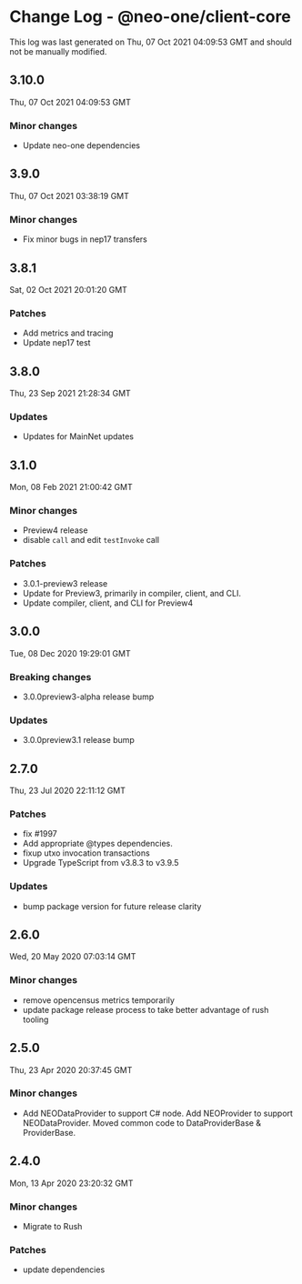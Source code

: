 # Change Log - @neo-one/client-core

This log was last generated on Thu, 07 Oct 2021 04:09:53 GMT and should not be manually modified.

## 3.10.0
Thu, 07 Oct 2021 04:09:53 GMT

### Minor changes

- Update neo-one dependencies

## 3.9.0
Thu, 07 Oct 2021 03:38:19 GMT

### Minor changes

- Fix minor bugs in nep17 transfers

## 3.8.1
Sat, 02 Oct 2021 20:01:20 GMT

### Patches

- Add metrics and tracing
- Update nep17 test

## 3.8.0
Thu, 23 Sep 2021 21:28:34 GMT

### Updates

- Updates for MainNet updates

## 3.1.0
Mon, 08 Feb 2021 21:00:42 GMT

### Minor changes

- Preview4 release
- disable `call` and edit `testInvoke` call

### Patches

- 3.0.1-preview3 release
- Update for Preview3, primarily in compiler, client, and CLI.
- Update compiler, client, and CLI for Preview4

## 3.0.0
Tue, 08 Dec 2020 19:29:01 GMT

### Breaking changes

- 3.0.0preview3-alpha release bump

### Updates

- 3.0.0preview3.1 release bump

## 2.7.0
Thu, 23 Jul 2020 22:11:12 GMT

### Patches

- fix #1997
- Add appropriate @types dependencies.
- fixup utxo invocation transactions
- Upgrade TypeScript from v3.8.3 to v3.9.5

### Updates

- bump package version for future release clarity

## 2.6.0
Wed, 20 May 2020 07:03:14 GMT

### Minor changes

- remove opencensus metrics temporarily
- update package release process to take better advantage of rush tooling

## 2.5.0
Thu, 23 Apr 2020 20:37:45 GMT

### Minor changes

- Add NEODataProvider to support C# node.  Add NEOProvider to support NEODataProvider.  Moved common code to DataProviderBase & ProviderBase.

## 2.4.0
Mon, 13 Apr 2020 23:20:32 GMT

### Minor changes

- Migrate to Rush

### Patches

- update dependencies

